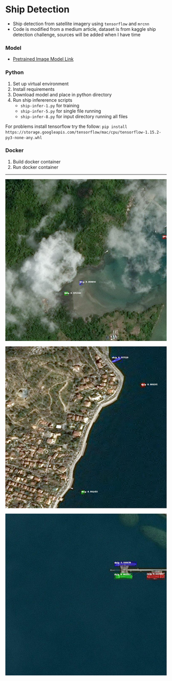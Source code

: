 # Ship Detection
- Ship detection from satellite imagery using `tensorflow` and `mrcnn`
- Code is modified from a medium article, dataset is from kaggle ship detection challenge, sources will be added when I have time

### Model
- [Pretrained Image Model Link](https://drive.google.com/open?id=1gotjrrnmT3t86_9RVKOlnWjAqWTgpgn_)

### Python
1. Set up virtual environment
2. Install requirements
3. Download model and place in python directory
4. Run ship infererence scripts
    - `ship-infer-1.py` for training
    - `ship-infer-5.py` for single file running
    - `ship-infer-8.py` for input directory running all files

For problems install tensorflow try the follow:
`pip install https://storage.googleapis.com/tensorflow/mac/cpu/tensorflow-1.15.2-py3-none-any.whl`

### Docker
1. Build docker container
2. Run docker container 

---

![Example 1](./python/output/596b97e57-detected.jpg)

![Example 2](./python/output/08f3f627a-detected.jpg)

![Example 3](./python/output/b54923d5e-detected.jpg)

